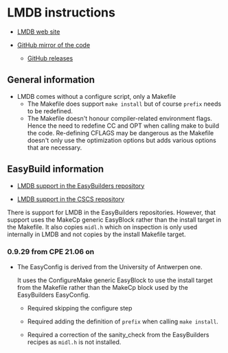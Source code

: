 # LMDB instructions

  * [LMDB web site](https://symas.com/lmdb/)

  * [GitHub mirror of the code](https://github.com/LMDB/lmdb)

      * [GitHub releases](https://github.com/LMDB/lmdb/releases)

## General information

* LMDB comes without a configure script, only a Makefile
   * The Makefile does support `make install` but of course
     `prefix` needs to be redefined.
   * The Makefile doesn't honour compiler-related environment
     flags. Hence the need to redefine CC and OPT when calling
     make to build the code. Re-defining CFLAGS may be dangerous
     as the Makefile doesn't only use the optimization options but
     adds various options that are necessary.

## EasyBuild information

  * [LMDB support in the EasyBuilders repository](https://github.com/easybuilders/easybuild-easyconfigs/tree/main/easybuild/easyconfigs/l/LMDB)

  * [LMDB support in the CSCS repository](https://github.com/eth-cscs/production/tree/master/easybuild/easyconfigs/l/LMDB)

There is support for LMDB in the EasyBuilders repositories. However,
that support uses the MakeCp generic EasyBlock rather than the install
target in the Makefile. It also copies `midl.h` which on inspection is
only used internally in LMDB and not copies by the install Makefile
target.

### 0.9.29 from CPE 21.06 on

  * The EasyConfig is derived from the University of Antwerpen one.

    It uses the ConfigureMake generic EasyBlock to use the install target
    from the Makefile rather than the MakeCp block used by the EasyBuilders
    EasyConfig.

      * Required skipping the configure step

      * Required adding the definition of `prefix` when calling `make install`.

      * Required a correction of the sanity_check from the EasyBuilders recipes
        as `midl.h` is not installed.

